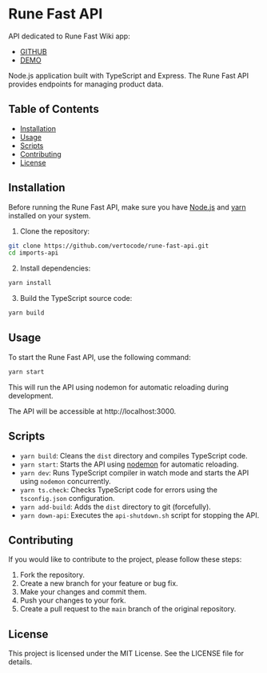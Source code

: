 # Rune Fast API

API dedicated to Rune Fast Wiki app:
- [GITHUB](https://github.com/vertocode/rune-fast-wiki)
- [DEMO](https://rune-fast-wiki.vercel.app/home)

Node.js application built with TypeScript and Express. The Rune Fast API provides endpoints for managing product data.

## Table of Contents

- [Installation](#installation)
- [Usage](#usage)
- [Scripts](#scripts)
- [Contributing](#contributing)
- [License](#license)

## Installation

Before running the Rune Fast API, make sure you have [Node.js](https://nodejs.org/) and [yarn](https://yarnpkg.com/) installed on your system.

1. Clone the repository:

```bash
git clone https://github.com/vertocode/rune-fast-api.git
cd imports-api
```

2. Install dependencies:

```bash
yarn install
```

3. Build the TypeScript source code:

```bash
yarn build
```

## Usage

To start the Rune Fast API, use the following command:

```bash
yarn start
```

This will run the API using nodemon for automatic reloading during development.

The API will be accessible at http://localhost:3000.

## Scripts

- `yarn build`: Cleans the `dist` directory and compiles TypeScript code.
- `yarn start`: Starts the API using [nodemon](https://nodemon.io/) for automatic reloading.
- `yarn dev`: Runs TypeScript compiler in watch mode and starts the API using `nodemon` concurrently.
- `yarn ts.check`: Checks TypeScript code for errors using the `tsconfig.json` configuration.
- `yarn add-build`: Adds the `dist` directory to git (forcefully).
- `yarn down-api`: Executes the `api-shutdown.sh` script for stopping the API.

## Contributing

If you would like to contribute to the project, please follow these steps:

1. Fork the repository.
2. Create a new branch for your feature or bug fix.
3. Make your changes and commit them.
4. Push your changes to your fork.
5. Create a pull request to the `main` branch of the original repository.

## License

This project is licensed under the MIT License. See the LICENSE file for details.

